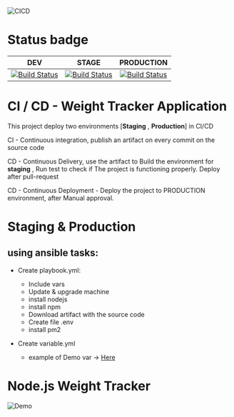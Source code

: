 

![CICD](https://wiiisdom.com/wp-content/uploads/2022/03/rise-ci-cd-analytics-feature-img.png)

# Status badge
| **DEV**                                                                                                                                                                                                     | **STAGE**                                                                                                                                                                                                                 | **PRODUCTION**                                                                                                                                                                                                            |
|:-----------------------------------------------------------------------------------------------------------------------------------------------------------------------------------------------------------:|:-------------------------------------------------------------------------------------------------------------------------------------------------------------------------------------------------------------------------:|:-------------------------------------------------------------------------------------------------------------------------------------------------------------------------------------------------------------------------:|
| [![Build Status](https://dev.azure.com/Ben-swisa/Bootcamp-app/_apis/build/status/Bootcamp-app?branchName=main)](https://dev.azure.com/Ben-swisa/Bootcamp-app/_build/latest?definitionId=17&branchName=main) | [![Build Status](https://dev.azure.com/Ben-swisa/Bootcamp-app/_apis/build/status/Bootcamp-app?branchName=main)](https://vsrm.dev.azure.com/Ben-swisa/_apis/public/Release/badge/227f0bf8-12b7-4009-a24e-64b4f3457d20/1/1) | [![Build Status](https://dev.azure.com/Ben-swisa/Bootcamp-app/_apis/build/status/Bootcamp-app?branchName=main)](https://vsrm.dev.azure.com/Ben-swisa/_apis/public/Release/badge/227f0bf8-12b7-4009-a24e-64b4f3457d20/1/8) |

# CI / CD - Weight Tracker Application


This project deploy two environments [**Staging** , **Production**] in CI/CD

CI - Continuous integration, publish an artifact on every commit on the source code

CD - Continuous Delivery, use the artifact to Build the environment for **staging**
, Run test to check if The project is functioning properly. 
Deploy after pull-request


CD - Continuous Deployment - Deploy the project to PRODUCTION environment,
after Manual approval.
    

# Staging & Production
## using ansible tasks:
- Create playbook.yml:
   * Include vars
   * Update & upgrade machine
   * install nodejs
   * install npm
   * Download artifact with the source code
   * Create file .env
   * install pm2 
   

- Create variable.yml
   * example of Demo var -> [Here](https://github.com/BemjaminS/Terraform-Ansible/tree/main/Ansible)



    
# Node.js Weight Tracker

![Demo](docs/build-weight-tracker-app-demo.gif)





